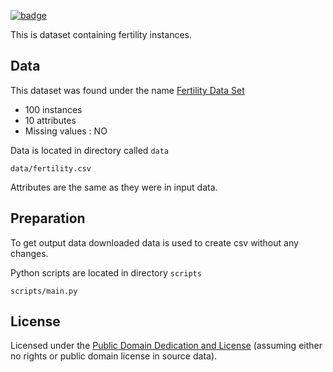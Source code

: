 <a className="gh-badge" href="https://datahub.io/core/fertility"><img src="https://badgen.net/badge/icon/View%20on%20datahub.io/orange?icon=https://datahub.io/datahub-cube-badge-icon.svg&label&scale=1.25" alt="badge" /></a>

This is dataset containing fertility instances.

## Data

This dataset was found under the name [Fertility Data Set](https://archive.ics.uci.edu/ml/datasets/Fertility)

* 100 instances
* 10 attributes
* Missing values : NO

Data is located in directory called `data`

`data/fertility.csv`

Attributes are the same as they were in input data.

## Preparation

To get output data downloaded data is used to create csv without any changes.

Python scripts are located in directory `scripts`

`scripts/main.py`

## License
Licensed under the [Public Domain Dedication and License][pddl] (assuming
either no rights or public domain license in source data).

[pddl]: http://opendatacommons.org/licenses/pddl/1.0/